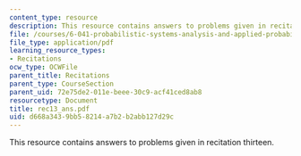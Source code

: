 ```yaml
---
content_type: resource
description: This resource contains answers to problems given in recitation thirteen.
file: /courses/6-041-probabilistic-systems-analysis-and-applied-probability-spring-2006/d668a3439bb58214a7b2b2abb127d29c_rec13_ans.pdf
file_type: application/pdf
learning_resource_types:
- Recitations
ocw_type: OCWFile
parent_title: Recitations
parent_type: CourseSection
parent_uid: 72e75de2-011e-beee-30c9-acf41ced8ab8
resourcetype: Document
title: rec13_ans.pdf
uid: d668a343-9bb5-8214-a7b2-b2abb127d29c
---
```

This resource contains answers to problems given in recitation thirteen.

